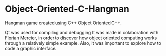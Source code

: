 # Object-Oriented-C-Hangman
Hangman game created using C++ Object Oriented C++. 

Qt was used for compiling and debugging
It was made in colaboration with Florian Mercier, in order to discover how object oriented computing works through a relatively simple example. Also, it was important to explore how to code a graphic interface.
